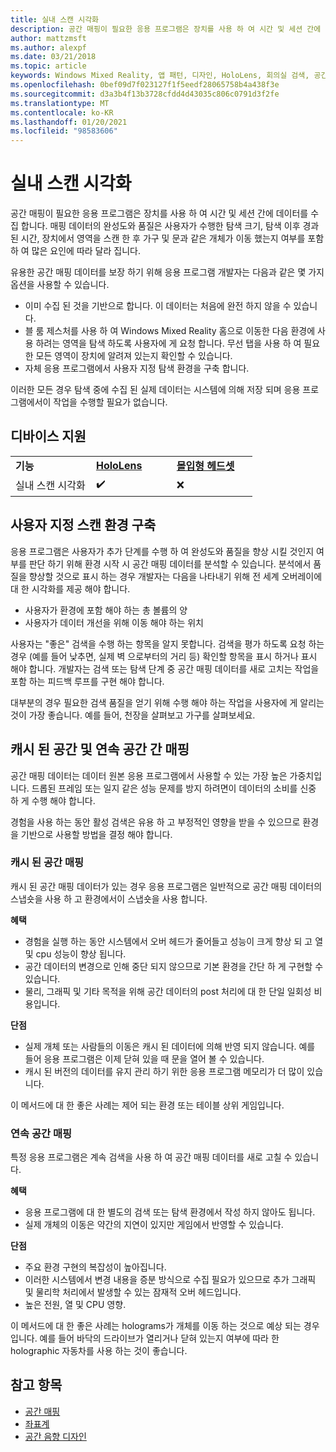 ```yaml
---
title: 실내 스캔 시각화
description: 공간 매핑이 필요한 응용 프로그램은 장치를 사용 하 여 시간 및 세션 간에 데이터를 수집 합니다.
author: mattzmsft
ms.author: alexpf
ms.date: 03/21/2018
ms.topic: article
keywords: Windows Mixed Reality, 앱 패턴, 디자인, HoloLens, 회의실 검색, 공간 매핑, 메시, 혼합 현실 헤드셋, windows mixed Reality 헤드셋, 가상 현실 헤드셋, HoloLens
ms.openlocfilehash: 0bef09d7f023127f1f5eedf28065758b4a438f3e
ms.sourcegitcommit: d3a3b4f13b3728cfdd4d43035c806c0791d3f2fe
ms.translationtype: MT
ms.contentlocale: ko-KR
ms.lasthandoff: 01/20/2021
ms.locfileid: "98583606"
---
```

# <a name="room-scan-visualization"></a>실내 스캔 시각화

공간 매핑이 필요한 응용 프로그램은 장치를 사용 하 여 시간 및 세션 간에 데이터를 수집 합니다. 매핑 데이터의 완성도와 품질은 사용자가 수행한 탐색 크기, 탐색 이후 경과 된 시간, 장치에서 영역을 스캔 한 후 가구 및 문과 같은 개체가 이동 했는지 여부를 포함 하 여 많은 요인에 따라 달라 집니다.

유용한 공간 매핑 데이터를 보장 하기 위해 응용 프로그램 개발자는 다음과 같은 몇 가지 옵션을 사용할 수 있습니다.
* 이미 수집 된 것을 기반으로 합니다. 이 데이터는 처음에 완전 하지 않을 수 있습니다.
* 블 룸 제스처를 사용 하 여 Windows Mixed Reality 홈으로 이동한 다음 환경에 사용 하려는 영역을 탐색 하도록 사용자에 게 요청 합니다. 무선 탭을 사용 하 여 필요한 모든 영역이 장치에 알려져 있는지 확인할 수 있습니다.
* 자체 응용 프로그램에서 사용자 지정 탐색 환경을 구축 합니다.

이러한 모든 경우 탐색 중에 수집 된 실제 데이터는 시스템에 의해 저장 되며 응용 프로그램에서이 작업을 수행할 필요가 없습니다.

## <a name="device-support"></a>디바이스 지원

<table>
    <colgroup>
    <col width="33%" />
    <col width="33%" />
    <col width="33%" />
    </colgroup>
    <tr>
        <td><strong>기능</strong></td>
        <td><a href="/hololens/hololens1-hardware"><strong>HoloLens</strong></a></td>
        <td><a href="../discover/immersive-headset-hardware-details.md"><strong>몰입형 헤드셋</strong></a></td>
    </tr>
     <tr>
        <td>실내 스캔 시각화</td>
        <td>✔️</td>
        <td>❌</td>
    </tr>
</table>



## <a name="building-a-custom-scanning-experience"></a>사용자 지정 스캔 환경 구축

응용 프로그램은 사용자가 추가 단계를 수행 하 여 완성도와 품질을 향상 시킬 것인지 여부를 판단 하기 위해 환경 시작 시 공간 매핑 데이터를 분석할 수 있습니다. 분석에서 품질을 향상할 것으로 표시 하는 경우 개발자는 다음을 나타내기 위해 전 세계 오버레이에 대 한 시각화를 제공 해야 합니다.
* 사용자가 환경에 포함 해야 하는 총 볼륨의 양
* 사용자가 데이터 개선을 위해 이동 해야 하는 위치

사용자는 "좋은" 검색을 수행 하는 항목을 알지 못합니다. 검색을 평가 하도록 요청 하는 경우 (예를 들어 낮추면, 실제 벽 으로부터의 거리 등) 확인할 항목을 표시 하거나 표시 해야 합니다. 개발자는 검색 또는 탐색 단계 중 공간 매핑 데이터를 새로 고치는 작업을 포함 하는 피드백 루프를 구현 해야 합니다.

대부분의 경우 필요한 검색 품질을 얻기 위해 수행 해야 하는 작업을 사용자에 게 알리는 것이 가장 좋습니다. 예를 들어, 천장을 살펴보고 가구를 살펴보세요.

## <a name="cached-versus-continuous-spatial-mapping"></a>캐시 된 공간 및 연속 공간 간 매핑

공간 매핑 데이터는 데이터 원본 응용 프로그램에서 사용할 수 있는 가장 높은 가중치입니다. 드롭된 프레임 또는 일지 같은 성능 문제를 방지 하려면이 데이터의 소비를 신중 하 게 수행 해야 합니다.

경험을 사용 하는 동안 활성 검색은 유용 하 고 부정적인 영향을 받을 수 있으므로 환경을 기반으로 사용할 방법을 결정 해야 합니다.

### <a name="cached-spatial-mapping"></a>캐시 된 공간 매핑

캐시 된 공간 매핑 데이터가 있는 경우 응용 프로그램은 일반적으로 공간 매핑 데이터의 스냅숏을 사용 하 고 환경에서이 스냅숏을 사용 합니다.

**혜택**
* 경험을 실행 하는 동안 시스템에서 오버 헤드가 줄어들고 성능이 크게 향상 되 고 열 및 cpu 성능이 향상 됩니다.
* 공간 데이터의 변경으로 인해 중단 되지 않으므로 기본 환경을 간단 하 게 구현할 수 있습니다.
* 물리, 그래픽 및 기타 목적을 위해 공간 데이터의 post 처리에 대 한 단일 일회성 비용입니다.

**단점**
* 실제 개체 또는 사람들의 이동은 캐시 된 데이터에 의해 반영 되지 않습니다. 예를 들어 응용 프로그램은 이제 닫혀 있을 때 문을 열어 볼 수 있습니다.
* 캐시 된 버전의 데이터를 유지 관리 하기 위한 응용 프로그램 메모리가 더 많이 있습니다.

이 메서드에 대 한 좋은 사례는 제어 되는 환경 또는 테이블 상위 게임입니다.

### <a name="continuous-spatial-mapping"></a>연속 공간 매핑

특정 응용 프로그램은 계속 검색을 사용 하 여 공간 매핑 데이터를 새로 고칠 수 있습니다.

**혜택**
* 응용 프로그램에 대 한 별도의 검색 또는 탐색 환경에서 작성 하지 않아도 됩니다.
* 실제 개체의 이동은 약간의 지연이 있지만 게임에서 반영할 수 있습니다.

**단점**
* 주요 환경 구현의 복잡성이 높아집니다.
* 이러한 시스템에서 변경 내용을 증분 방식으로 수집 필요가 있으므로 추가 그래픽 및 물리학 처리에서 발생할 수 있는 잠재적 오버 헤드입니다.
* 높은 전원, 열 및 CPU 영향.

이 메서드에 대 한 좋은 사례는 holograms가 개체를 이동 하는 것으로 예상 되는 경우입니다. 예를 들어 바닥의 드라이브가 열리거나 닫혀 있는지 여부에 따라 한 holographic 자동차를 사용 하는 것이 좋습니다.

## <a name="see-also"></a>참고 항목

* [공간 매핑](spatial-mapping.md)
* [좌표계](coordinate-systems.md)
* [공간 음향 디자인](spatial-sound-design.md)
